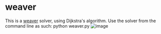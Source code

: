 # weaver

This is a [weaver](https://wordwormdormdork.com) solver, using Dijkstra's algorithm.
Use the solver from the command line as such: python weaver.py <source> <target> 
![image](https://github.com/R1704/weaver/assets/32569659/6b8d8703-49b1-40df-9b14-c749600f1eca)
